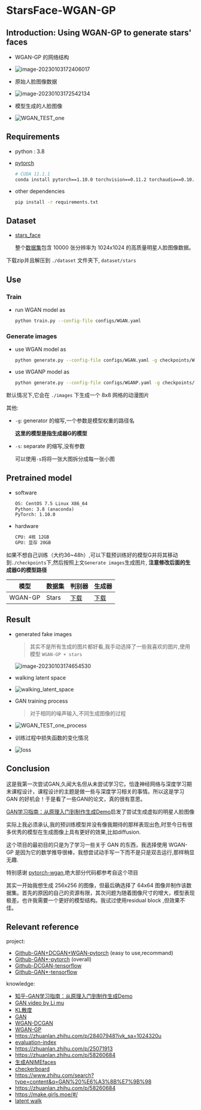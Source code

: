 # StarsFace-WGAN-GP

## Introduction: Using WGAN-GP to generate stars' faces

- WGAN-GP 的网络结构
- ![image-20230103172406017](https://cdn.jsdelivr.net/gh/crush598/image@main/AI202301031800281.png)

- 原始人脸图像数据
- ![image-20230103172542134](https://cdn.jsdelivr.net/gh/crush598/image@main/AI202301031800364.png)
- 模型生成的人脸图像

- ![WGAN_TEST_one](/Users/crush/Desktop/T3_latest/images/WGAN_TEST_one.png)

## Requirements

- python : 3.8
- [pytorch](https://pytorch.org/get-started/previous-versions/)

  ```bash
  # CUDA 11.1.1
  conda install pytorch==1.10.0 torchvision==0.11.2 torchaudio==0.10.1 cudatoolkit=10.2 -c pytorch
  ```

- other dependencies

  ```bash
  pip install -r requirements.txt
  ```

## Dataset

- [stars_face](https://github.com/a312863063/seeprettyface-generator-star)

  整个[数据集](https://pan.baidu.com/s/1g5ASVZcRoYvClxqsQpShXQ?pwd=XVAL?from=init)包含 10000 张分辨率为 1024x1024 的高质量明星人脸图像数据。


下载zip并且解压到 `./dataset` 文件夹下, `dataset/stars`

## Use

### Train

- run WGAN model as

  ```bash
  python train.py --config-file configs/WGAN.yaml
  ```

### Generate images

- use WGAN model as

  ```bash
  python generate.py --config-file configs/WGAN.yaml -g checkpoints/WGAN/WGAN_G_epoch_39999.pth.pth
  ```

- use WGANP model as

  ```bash
  python generate.py --config-file configs/WGANP.yaml -g checkpoints/WGANP/WGANP_G_epoch_39999.pth.pth
  ```

默认情况下,它会在 `./images` 下生成一个 8x8 网格的动漫图片

其他:

- `-g`: generator 的缩写,一个参数是模型权重的路径名

  **这里的模型是指生成器G的模型**

- `-s`: separate 的缩写,没有参数

  可以使用`-s`将将一张大图拆分成每一张小图

## Pretrained model

- software

  ```txt
  OS: CentOS 7.5 Linux X86_64
  Python: 3.8 (anaconda)
  PyTorch: 1.10.0
  ```

- hardware

  ```txt
  CPU: 4核 12GB
  GPU: 显存 20GB
  ```

如果不想自己训练（大约36~48h）,可以下载预训练好的模型G并将其移动到`./checkpoints`下,然后按照上文`Generate images`生成图片, **注意修改后面的生成器G的模型路径**

| 模型    | 数据集 | 判别器                                                       | 生成器                                                       |
| ------- | ------ | ------------------------------------------------------------ | ------------------------------------------------------------ |
| WGAN-GP | Stars  | [下载](https://pan.baidu.com/s/1R93S14hY_zbyl7pAbhxF9A?pwd=h7f2) | [下载](https://pan.baidu.com/s/1rcOV79ZosW5JLYppEE3YyQ?pwd=ajdy) |

## Result

- generated fake images

  > 其实不是所有生成的图片都好看,我手动选择了一些我喜欢的图片,使用模型 `WGAN-GP + stars`

  ![image-20230103174654530](https://cdn.jsdelivr.net/gh/crush598/image@main/AI202301031800781.png)

- walking latent space

- ![walking_latent_space](https://cdn.jsdelivr.net/gh/crush598/image@main/AI202301031801649.gif)

- GAN training process

  > 对于相同的噪声输入,不同生成图像的过程

- ![WGAN_TEST_one_process](https://cdn.jsdelivr.net/gh/crush598/image@main/AI202301031802463.gif)
- 训练过程中损失函数的变化情况
- ![loss](https://cdn.jsdelivr.net/gh/crush598/image@main/AI202301031803858.png)

## Conclusion

这是我第一次尝试GAN,久闻大名但从未尝试学习它。恰逢神经网络与深度学习期末课程设计，课程设计的主题是做一些与深度学习相关的事情。所以这是学习 GAN 的好机会！于是看了一些GAN的论文，真的很有意思。

[GAN学习指南：从原理入门到制作生成Demo](https://zhuanlan.zhihu.com/p/24767059)启发了尝试生成虚拟的明星人脸图像

实际上我必须承认,我的预训练模型并没有像我期待的那样表现出色,时至今日有很多优秀的模型在生成图像上具有更好的效果,比如diffusion.

这个项目的最初目的只是为了学习一些关于 GAN 的东西，我选择使用 WGAN-GP 是因为它的数学推导很棒，我想尝试动手写一下而不是只是双击运行,那样稍显无趣.

特别感谢 [pytorch-wgan](https://github.com/Zeleni9/pytorch-wgan),绝大部分代码都参考自这个项目

其实一开始我想生成 256x256 的图像，但最后确选择了 64x64 图像并制作该数据集。首先的原因的自己的资源有限，其次问题为随着图像尺寸的增大，模型表现极差。也许我需要一个更好的模型结构。我试过使用residual block ,但效果不佳。

## Relevant reference

project:

- [Github-GAN+DCGAN+WGAN-pytorch](https://github.com/Zeleni9/pytorch-wgan) (easy to use,recommand)
- [Github-GAN*-pytorch](https://github.com/eriklindernoren/PyTorch-GAN) (overall)
- [Github-DCGAN-tensorflow](https://github.com/carpedm20/DCGAN-tensorflow)
- [Github-GAN*-tensorflow](https://github.com/YadiraF/GAN)

knowledge:

- [知乎-GAN学习指南：从原理入门到制作生成Demo](https://zhuanlan.zhihu.com/p/24767059)
- [GAN video by Li mu](https://www.bilibili.com/video/BV1rb4y187vD)
- [KL散度](https://zhuanlan.zhihu.com/p/365400000)
- [GAN](https://www.zhihu.com/search?q=GAN&type=content&sort=upvoted_count)
- [WGAN-DCGAN](https://github.com/martinarjovsky/WassersteinGAN/blob/master/models/dcgan.py)
- [WGAN-GP](https://github.com/EmilienDupont/wgan-gp)
- https://zhuanlan.zhihu.com/p/28407948?ivk_sa=1024320u
- [evaluation-index](https://zhuanlan.zhihu.com/p/432965561)
- https://zhuanlan.zhihu.com/p/25071913
- https://zhuanlan.zhihu.com/p/58260684
- [生成ANIMEfaces](https://arxiv.org/pdf/1708.05509.pdf)
- [checkerboard](https://distill.pub/2016/deconv-checkerboard/)
- https://www.zhihu.com/search?type=content&q=GAN%20%E6%A3%8B%E7%9B%98
- https://zhuanlan.zhihu.com/p/58260684
- https://make.girls.moe/#/
- [latent walk](https://www.zhihu.com/search?type=content&q=latent%20walk)
